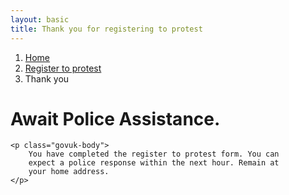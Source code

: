 ```yaml
---
layout: basic
title: Thank you for registering to protest
---
```


<div class="govuk-breadcrumbs">
    <ol class="govuk-breadcrumbs__list">
    <li class="govuk-breadcrumbs__list-item">
        <a class="govuk-breadcrumbs__link" href="/">Home</a>
    </li>
    <li class="govuk-breadcrumbs__list-item">
        <a class="govuk-breadcrumbs__link" href="/register-to-protest">Register to protest</a>
    </li>
    <li class="govuk-breadcrumbs__list-item" aria-current="page">Thank you</li>
    </ol>
</div>

<main class="govuk-main-wrapper " id="main-content" role="main">
    <div class="govuk-grid-row">
    <div class="govuk-grid-column-two-thirds">
        <h1 class="govuk-heading-xl">
            Await Police Assistance.
        </h1>

    <p class="govuk-body">
        You have completed the register to protest form. You can 
        expect a police response within the next hour. Remain at
        your home address.
    </p>

</div>
    </div>
</main>
